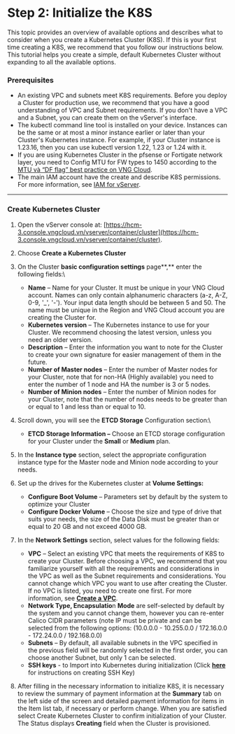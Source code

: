 # Step 2: Initialize the K8S

This topic provides an overview of available options and describes what to consider when you create a Kubernetes Cluster (K8S). If this is your first time creating a K8S, we recommend that you follow our instructions below. This tutorial helps you create a simple, default Kubernetes Cluster without expanding to all the available options.

### **Prerequisites**  <a href="#step2-initializethek8s-prerequisites" id="step2-initializethek8s-prerequisites"></a>

* An existing VPC and subnets meet K8S requirements. Before you deploy a Cluster for production use, we recommend that you have a good understanding of VPC and Subnet requirements. If you don't have a VPC and a Subnet, you can create them on the vServer's interface.
* The kubectl command line tool is installed on your device. Instances can be the same or at most a minor instance earlier or later than your Cluster's Kubernetes instance. For example, if your Cluster instance is 1.23.16, then you can use kubectl version 1.22, 1.23 or 1.24 with it.
* If you are using Kubernetes Cluster in the pfsense or Fortigate network layer, you need to Config MTU for FW types to 1450 according to the [MTU và “DF flag” best practice on VNG Cloud](https://docs.vngcloud.vn/vserver/vmarketplace/vmarketplace-giao-dien-cu/network-software-installation/pfsense-tren-hcm03/mtu-va-df-flag-best-practice-on-vng-cloud).
* The main IAM account have the create and describe K8S permissions. For more information, see [IAM for vServer](../../identity-and-access-management-iam-for-vserver/actions-resources-and-required-conditions-for-vserver-access-decentralization.md).

***

### **Create Kubernetes Cluster** <a href="#step2-initializethek8s-createkubernetescluster" id="step2-initializethek8s-createkubernetescluster"></a>

1. Open the vServer console at: [https://hcm-3.console.vngcloud.vn/vserver/container/cluster](https://hcm-3.console.vngcloud.vn/vserver/container/cluster).
2. Choose **Create a Kubernetes Cluster**
3. On the Cluster **basic configuration settings** page**,** enter the following fields:\

   * **Name** – Name for your Cluster. It must be unique in your VNG Cloud account. Names can only contain alphanumeric characters (a-z, A-Z, 0-9, '\_', '-'). Your input data length should be between 5 and 50. The name must be unique in the Region and VNG Cloud account you are creating the Cluster for.
   * **Kubernetes version** – The Kubernetes instance to use for your Cluster. We recommend choosing the latest version, unless you need an older version.
   * **Description** – Enter the information you want to note for the Cluster to create your own signature for easier management of them in the future.
   * **Number of Master nodes** – Enter the number of Master nodes for your Cluster, note that for non-HA (Highly available) you need to enter the number of 1 node and HA the number is 3 or 5 nodes.
   * **Number of Minion nodes** – Enter the number of Minion nodes for your Cluster, note that the number of nodes needs to be greater than or equal to 1 and less than or equal to 10.
4. Scroll down, you will see the **ETCD Storage** Configuration section:\

   * **ETCD Storage Information –** Choose an ETCD storage configuration for your Cluster under the **Small** or **Medium** plan.
5. In the **Instance type** section, select the appropriate configuration instance type for the Master node and Minion node according to your needs.
6. Set up the drives for the Kubernetes cluster at **Volume Settings:**
   * **Configure Boot Volume** – Parameters set by default by the system to optimize your Cluster
   * **Configure Docker Volume** – Choose the size and type of drive that suits your needs, the size of the Data Disk must be greater than or equal to 20 GB and not exceed 4000 GB.
7. In the **Network Settings** section, select values for the following fields:
   * **VPC** – Select an existing VPC that meets the requirements of K8S to create your Cluster. Before choosing a VPC, we recommend that you familiarize yourself with all the requirements and considerations in the VPC as well as the Subnet requirements and considerations. You cannot change which VPC you want to use after creating the Cluster. If no VPC is listed, you need to create one first. For more information, see [**Create a VPC**](https://hcm-3.console.vngcloud.vn/vserver/network/vpc).
   * **Network Type, Encapsulatio**n **Mode** are self-selected by default by the system and you cannot change them, however you can re-enter Calico CIDR parameters (note IP must be private and can be selected from the following options: (10.0.0.0 - 10.255.0.0 / 172.16.0.0 - 172.24.0.0 / 192.168.0.0)
   * **Subnets** – By default, all available subnets in the VPC specified in the previous field will be randomly selected in the first order, you can choose another Subnet, but only 1 can be selected.
   * **SSH keys** - to Import into Kubernetes during initialization (Click [**here** ](../../security/ssh-key-key-pairs.md)for instructions on creating SSH Key)
8. After filling in the necessary information to initialize K8S, it is necessary to review the summary of payment information at the **Summary** tab on the left side of the screen and detailed payment information for items in the Item list tab, if necessary or perform change. When you are satisfied select Create Kubernetes Cluster to confirm initialization of your Cluster. The Status displays **Creating** field when the Cluster is provisioned.

